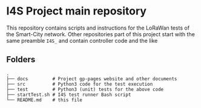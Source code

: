 # I4S Project main repository
This repository contains scripts and instructions for the LoRaWan tests of the Smart-City network. Other repositories part of this project start with the same preamble `I4S_` and contain controller code and the like


## Folders

    .
    ├── docs         # Project gp-pages website and other documents
    ├── src          # Python3 code for the test execution
    ├── test         # Python3 (unit) tests for the above code
    ├── startTest.sh # I4S test runner Bash script
    └── README.md    # this file
  
